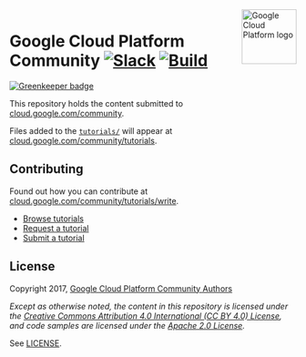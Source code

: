 <img src="https://avatars2.githubusercontent.com/u/2810941?v=3&s=96" alt="Google Cloud Platform logo" title="Google Cloud Platform" align="right" height="96" width="96"/>

# Google Cloud Platform Community [![Slack][slack_badge]][slack_link] [![Build][build_badge]][build_link]

[![Greenkeeper badge](https://badges.greenkeeper.io/Globalync/community.svg)](https://greenkeeper.io/)

This repository holds the content submitted to
[cloud.google.com/community][community].

Files added to the [`tutorials/`][folder] will appear at
[cloud.google.com/community/tutorials][tutorials].

## Contributing

Found out how you can contribute at
[cloud.google.com/community/tutorials/write][contribute].

* [Browse tutorials][tutorials]
* [Request a tutorial][request]
* [Submit a tutorial][write]

## License

Copyright 2017, [Google Cloud Platform Community Authors][authors]

_Except as otherwise noted, the content in this repository is licensed under the
[Creative Commons Attribution 4.0 International (CC BY 4.0) License][cca], and
code samples are licensed under the [Apache 2.0 License][apache]._

See [LICENSE](LICENSE.md).

[slack_badge]: https://img.shields.io/badge/slack-gcp-E01563.svg?style=flat
[slack_link]: https://gcp-slack.appspot.com/
[build_badge]: https://img.shields.io/circleci/project/github/GoogleCloudPlatform/community/master.svg?style=flat
[build_link]: https://circleci.com/gh/GoogleCloudPlatform/community
[folder]: https://github.com/GoogleCloudPlatform/community/tree/master/tutorials
[community]: https://cloud.google.com/community/
[tutorials]: https://cloud.google.com/community/tutorials/
[contribute]: https://cloud.google.com/community/tutorials/write
[request]: https://github.com/GoogleCloudPlatform/community/issues/new?title=Tutorial%20Request:%20<title>&body=Description%0A%0ATechnical%20Level%0Abeginner%20%7C%20intermediate%20%7C%20advanced%0A%0ALength%0Ashort%20(<%20250%20words)%20%7C%20medium%20(250-500%20words)%20%7C%20long%20(1000%20words+)%0A
[write]: https://cloud.google.com/community/tutorials/write
[cca]: https://creativecommons.org/licenses/by/4.0/
[apache]: http://www.apache.org/licenses/LICENSE-2.0
[authors]: https://github.com/GoogleCloudPlatform/community/blob/master/AUTHORS
